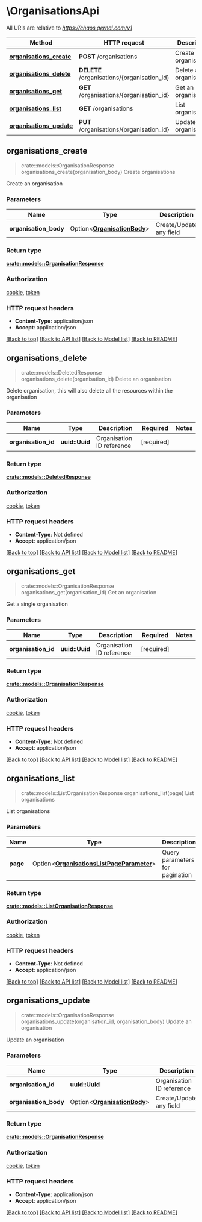 # \OrganisationsApi

All URIs are relative to *https://chaos.qernal.com/v1*

Method | HTTP request | Description
------------- | ------------- | -------------
[**organisations_create**](OrganisationsApi.md#organisations_create) | **POST** /organisations | Create organisations
[**organisations_delete**](OrganisationsApi.md#organisations_delete) | **DELETE** /organisations/{organisation_id} | Delete an organisation
[**organisations_get**](OrganisationsApi.md#organisations_get) | **GET** /organisations/{organisation_id} | Get an organisation
[**organisations_list**](OrganisationsApi.md#organisations_list) | **GET** /organisations | List organisations
[**organisations_update**](OrganisationsApi.md#organisations_update) | **PUT** /organisations/{organisation_id} | Update an organisation



## organisations_create

> crate::models::OrganisationResponse organisations_create(organisation_body)
Create organisations

Create an organisation

### Parameters


Name | Type | Description  | Required | Notes
------------- | ------------- | ------------- | ------------- | -------------
**organisation_body** | Option<[**OrganisationBody**](OrganisationBody.md)> | Create/Update any field |  |

### Return type

[**crate::models::OrganisationResponse**](OrganisationResponse.md)

### Authorization

[cookie](../README.md#cookie), [token](../README.md#token)

### HTTP request headers

- **Content-Type**: application/json
- **Accept**: application/json

[[Back to top]](#) [[Back to API list]](../README.md#documentation-for-api-endpoints) [[Back to Model list]](../README.md#documentation-for-models) [[Back to README]](../README.md)


## organisations_delete

> crate::models::DeletedResponse organisations_delete(organisation_id)
Delete an organisation

Delete organisation, this will also delete all the resources within the organisation

### Parameters


Name | Type | Description  | Required | Notes
------------- | ------------- | ------------- | ------------- | -------------
**organisation_id** | **uuid::Uuid** | Organisation ID reference | [required] |

### Return type

[**crate::models::DeletedResponse**](DeletedResponse.md)

### Authorization

[cookie](../README.md#cookie), [token](../README.md#token)

### HTTP request headers

- **Content-Type**: Not defined
- **Accept**: application/json

[[Back to top]](#) [[Back to API list]](../README.md#documentation-for-api-endpoints) [[Back to Model list]](../README.md#documentation-for-models) [[Back to README]](../README.md)


## organisations_get

> crate::models::OrganisationResponse organisations_get(organisation_id)
Get an organisation

Get a single organisation

### Parameters


Name | Type | Description  | Required | Notes
------------- | ------------- | ------------- | ------------- | -------------
**organisation_id** | **uuid::Uuid** | Organisation ID reference | [required] |

### Return type

[**crate::models::OrganisationResponse**](OrganisationResponse.md)

### Authorization

[cookie](../README.md#cookie), [token](../README.md#token)

### HTTP request headers

- **Content-Type**: Not defined
- **Accept**: application/json

[[Back to top]](#) [[Back to API list]](../README.md#documentation-for-api-endpoints) [[Back to Model list]](../README.md#documentation-for-models) [[Back to README]](../README.md)


## organisations_list

> crate::models::ListOrganisationResponse organisations_list(page)
List organisations

List organisations

### Parameters


Name | Type | Description  | Required | Notes
------------- | ------------- | ------------- | ------------- | -------------
**page** | Option<[**OrganisationsListPageParameter**](.md)> | Query parameters for pagination |  |

### Return type

[**crate::models::ListOrganisationResponse**](ListOrganisationResponse.md)

### Authorization

[cookie](../README.md#cookie), [token](../README.md#token)

### HTTP request headers

- **Content-Type**: Not defined
- **Accept**: application/json

[[Back to top]](#) [[Back to API list]](../README.md#documentation-for-api-endpoints) [[Back to Model list]](../README.md#documentation-for-models) [[Back to README]](../README.md)


## organisations_update

> crate::models::OrganisationResponse organisations_update(organisation_id, organisation_body)
Update an organisation

Update an organisation

### Parameters


Name | Type | Description  | Required | Notes
------------- | ------------- | ------------- | ------------- | -------------
**organisation_id** | **uuid::Uuid** | Organisation ID reference | [required] |
**organisation_body** | Option<[**OrganisationBody**](OrganisationBody.md)> | Create/Update any field |  |

### Return type

[**crate::models::OrganisationResponse**](OrganisationResponse.md)

### Authorization

[cookie](../README.md#cookie), [token](../README.md#token)

### HTTP request headers

- **Content-Type**: application/json
- **Accept**: application/json

[[Back to top]](#) [[Back to API list]](../README.md#documentation-for-api-endpoints) [[Back to Model list]](../README.md#documentation-for-models) [[Back to README]](../README.md)

